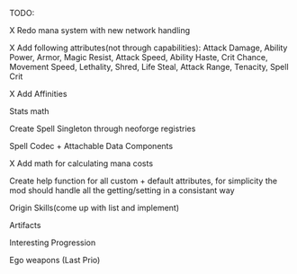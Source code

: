 TODO:

X Redo mana system with new network handling

X Add following attributes(not through capabilities): Attack Damage, Ability Power, Armor, Magic Resist, Attack Speed, Ability Haste, Crit Chance, Movement Speed, Lethality, Shred, Life Steal, Attack Range, Tenacity, Spell Crit

X Add Affinities

Stats math

Create Spell Singleton through neoforge registries

Spell Codec + Attachable Data Components

X Add math for calculating mana costs

Create help function for all custom + default attributes, for simplicity the mod should handle all the getting/setting in a consistant way

Origin Skills(come up with list and implement)

Artifacts

Interesting Progression

Ego weapons (Last Prio)